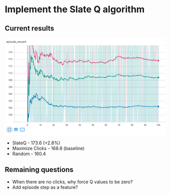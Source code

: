# Implement the Slate Q algorithm

## Current results

![](images/2020-10-11_12_48_49-TensorBoard.png)

* SlateQ - 173.6 (+2.8%)
* Maximize Clicks - 168.8 (baseline)
* Random - 160.4

## Remaining questions

- When there are no clicks, why force Q values to be zero?
- Add episode step as a feature?
